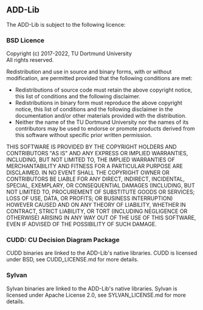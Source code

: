 ## ADD-Lib

The ADD-Lib is subject to the following licence: 

### BSD Licence

Copyright (c) 2017-2022, TU Dortmund University  
All rights reserved.

Redistribution and use in source and binary forms, with or without modification, are permitted provided that the following conditions are met:

- Redistributions of source code must retain the above copyright notice, this list of conditions and the following disclaimer.
- Redistributions in binary form must reproduce the above copyright notice, this list of conditions and the following disclaimer in the documentation and/or other materials provided with the distribution.
- Neither the name of the TU Dortmund University nor the names of its contributors may be used to endorse or promote products derived from this software without specific prior written permission.

THIS SOFTWARE IS PROVIDED BY THE COPYRIGHT HOLDERS AND CONTRIBUTORS "AS IS" AND ANY EXPRESS OR IMPLIED WARRANTIES, INCLUDING, BUT NOT LIMITED TO, THE IMPLIED WARRANTIES OF MERCHANTABILITY AND FITNESS FOR A PARTICULAR PURPOSE ARE DISCLAIMED. IN NO EVENT SHALL THE COPYRIGHT OWNER OR CONTRIBUTORS BE LIABLE FOR ANY DIRECT, INDIRECT, INCIDENTAL, SPECIAL, EXEMPLARY, OR CONSEQUENTIAL DAMAGES (INCLUDING, BUT NOT LIMITED TO, PROCUREMENT OF SUBSTITUTE GOODS OR SERVICES; LOSS OF USE, DATA, OR PROFITS; OR BUSINESS INTERRUPTION) HOWEVER CAUSED AND ON ANY THEORY OF LIABILITY, WHETHER IN CONTRACT, STRICT LIABILITY, OR TORT (INCLUDING NEGLIGENCE OR OTHERWISE) ARISING IN ANY WAY OUT OF THE USE OF THIS SOFTWARE, EVEN IF ADVISED OF THE POSSIBILITY OF SUCH DAMAGE. 

### CUDD: CU Decision Diagram Package

CUDD binaries are linked to the ADD-Lib's native libraries. CUDD is licensed under BSD, see CUDD_LICENSE.md for more details.

### Sylvan
Sylvan binaries are linked to the ADD-Lib's native libraries. Sylvan is licensed under Apache License 2.0, see SYLVAN_LICENSE.md for more details. 


